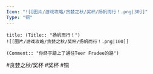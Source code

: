 ```yaml
---
Icon: "![[图片/游戏攻略/贪婪之秋/奖杯/扬帆而行！.png|30]]"
Type: "铜"
---
```

```ad-common-bronze-trophy
title: (Title:: "扬帆而行！")
![[图片/游戏攻略/贪婪之秋/奖杯/扬帆而行！.png|100]]

(Comment:: "你终于踏上了通往Teer Fradee的路")
```

#贪婪之秋/奖杯 #奖杯 #铜
